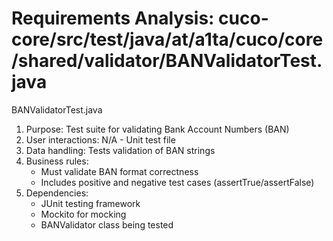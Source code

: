 # Requirements Analysis: cuco-core/src/test/java/at/a1ta/cuco/core/shared/validator/BANValidatorTest.java

BANValidatorTest.java
1. Purpose: Test suite for validating Bank Account Numbers (BAN)
2. User interactions: N/A - Unit test file
3. Data handling: Tests validation of BAN strings
4. Business rules:
   - Must validate BAN format correctness
   - Includes positive and negative test cases (assertTrue/assertFalse)
5. Dependencies:
   - JUnit testing framework
   - Mockito for mocking
   - BANValidator class being tested